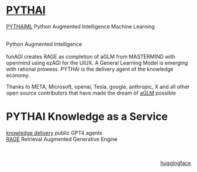 # <a href="https://gpt.pythai.net">PYTHAI</a><br />
<a href="https://github.com/pythaiml/">PYTHAIML</a> Python Augmented Intelligence Machine Learning<br /><br />

Python Augmented Intelligence<br /><br />
funAGI creates RAGE as completion of aGLM from MASTERMIND with openmind using ezAGI for the UIUX. A General Learning Model is emerging with rational prowess. PYTHAI is the delivery agent of the knowledge economy.<br />

Thanks to META, Microsoft, openai, Tesla, google, anthropic, X and all other open source contributors that have made the dream of <a href="https://github.com/autoglm">aGLM</a> possible<br />

# PYTHAI Knowledge as a Service
<a href="https://gpt.pythai.net">knowledge delivery</a> public GPT4 agents<br />
<a href="https://rage.pythai.net">RAGE</a> Retrieval Augmented Generative Engine<br /><br /><br />
<p align="right"><a href="https://huggingface.co/PYTHAI">huggingface</a></p>
